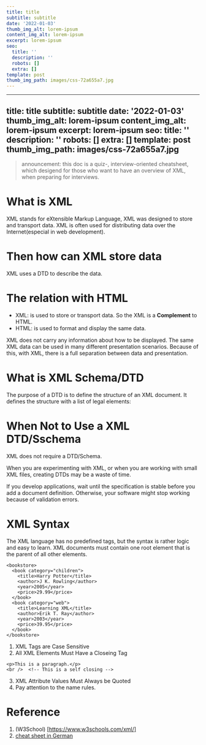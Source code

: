 ```yaml
---
title: title
subtitle: subtitle
date: '2022-01-03'
thumb_img_alt: lorem-ipsum
content_img_alt: lorem-ipsum
excerpt: lorem-ipsum
seo:
  title: ''
  description: ''
  robots: []
  extra: []
template: post
thumb_img_path: images/css-72a655a7.jpg
---
```

---
title: title
subtitle: subtitle
date: '2022-01-03'
thumb_img_alt: lorem-ipsum
content_img_alt: lorem-ipsum
excerpt: lorem-ipsum
seo:
  title: ''
  description: ''
  robots: []
  extra: []
template: post
thumb_img_path: images/css-72a655a7.jpg
---
> announcement: this doc is a quiz-, interview-oriented cheatsheet, which desigend for those who want to have an overview of XML, when preparing for interviews.

# What is XML
XML stands for eXtensible Markup Language, XML was designed to store and transport data. XML is often used for distributing data over the Internet(especial in web development).

# Then how can XML store data
XML uses a DTD to describe the data.

# The relation with HTML
* XML: is used to store or transport data.
   So the XML is a **Complement** to HTML.
* HTML: is used to format and display the same data.

   
XML does not carry any information about how to be displayed. The same XML data can be used in many different presentation scenarios.
Because of this, with XML, there is a full separation between data and presentation.

# What is XML Schema/DTD
The purpose of a DTD is to define the structure of an XML document. It defines the structure with a list of legal elements:


# When Not to Use a XML DTD/Sschema
XML does not require a DTD/Schema.

When you are experimenting with XML, or when you are working with small XML files, creating DTDs may be a waste of time.

If you develop applications, wait until the specification is stable before you add a document definition. Otherwise, your software might stop working because of validation errors.


# XML Syntax
The XML language has no predefined tags, but the syntax is rather logic and easy to learn. XML documents must contain one root element that is the parent of all other elements.

```
<bookstore>
  <book category="children">
    <title>Harry Potter</title>
    <author>J K. Rowling</author>
    <year>2005</year>
    <price>29.99</price>
  </book>
  <book category="web">
    <title>Learning XML</title>
    <author>Erik T. Ray</author>
    <year>2003</year>
    <price>39.95</price>
  </book>
</bookstore>
```

1. XML Tags are Case Sensitive
2. All XML Elements Must Have a Closeing Tag

```
<p>This is a paragraph.</p>
<br />  <!-- This is a self closing -->
```
3. XML Attribute Values Must Always be Quoted
4. Pay attention to the name rules.

# Reference
1. (W3School) [https://www.w3schools.com/xml/]
2. [cheat sheet in German](https://www.i-d-e.de/wp-content/uploads/2015/02/ide-xml-kurzreferenz.pdf)
